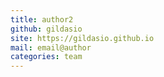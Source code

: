 ```yaml
---
title: author2
github: gildasio
site: https://gildasio.github.io
mail: email@author
categories: team
---
```

